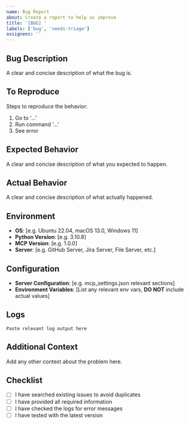 ```yaml
---
name: Bug Report
about: Create a report to help us improve
title: '[BUG] '
labels: ['bug', 'needs-triage']
assignees: ''
---
```


## Bug Description
A clear and concise description of what the bug is.

## To Reproduce
Steps to reproduce the behavior:
1. Go to '...'
2. Run command '...'
3. See error

## Expected Behavior
A clear and concise description of what you expected to happen.

## Actual Behavior
A clear and concise description of what actually happened.

## Environment
- **OS**: [e.g. Ubuntu 22.04, macOS 13.0, Windows 11]
- **Python Version**: [e.g. 3.10.8]
- **MCP Version**: [e.g. 1.0.0]
- **Server**: [e.g. GitHub Server, Jira Server, File Server, etc.]

## Configuration
- **Server Configuration**: [e.g. mcp_settings.json relevant sections]
- **Environment Variables**: [List any relevant env vars, **DO NOT** include actual values]

## Logs
```
Paste relevant log output here
```

## Additional Context
Add any other context about the problem here.

## Checklist
- [ ] I have searched existing issues to avoid duplicates
- [ ] I have provided all required information
- [ ] I have checked the logs for error messages
- [ ] I have tested with the latest version
